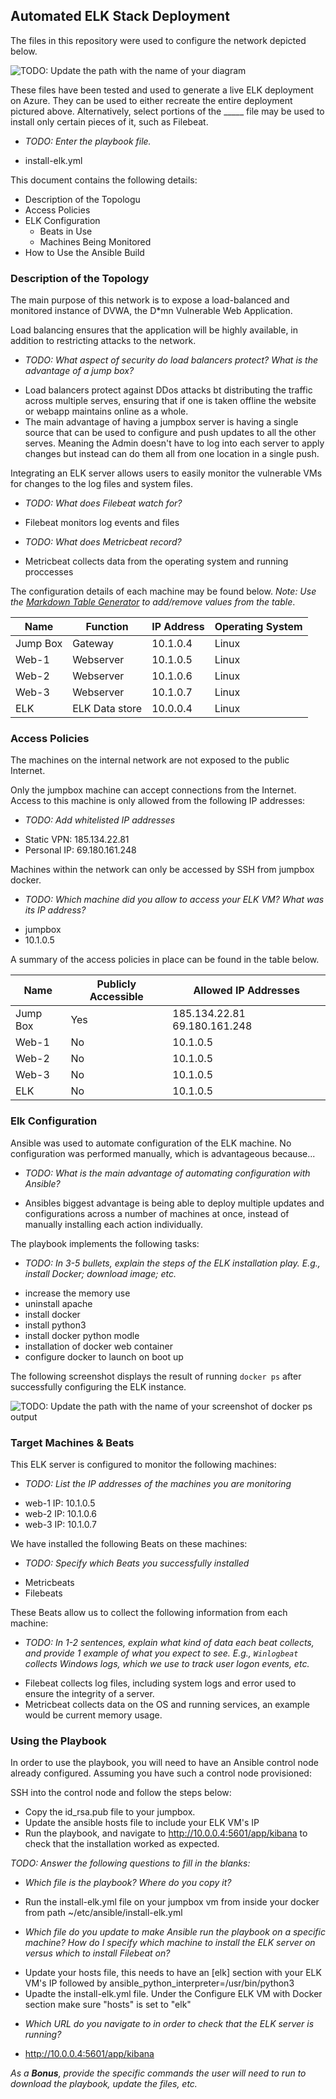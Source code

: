 ## Automated ELK Stack Deployment

The files in this repository were used to configure the network depicted below.

![TODO: Update the path with the name of your diagram](ELK_Stack/README/Images/12_Cloud_Security_Diagram.png)

These files have been tested and used to generate a live ELK deployment on Azure. They can be used to either recreate the entire deployment pictured above. Alternatively, select portions of the _____ file may be used to install only certain pieces of it, such as Filebeat.

  - _TODO: Enter the playbook file._
  * install-elk.yml

This document contains the following details:
- Description of the Topologu
- Access Policies
- ELK Configuration
  - Beats in Use
  - Machines Being Monitored
- How to Use the Ansible Build


### Description of the Topology

The main purpose of this network is to expose a load-balanced and monitored instance of DVWA, the D*mn Vulnerable Web Application.

Load balancing ensures that the application will be highly available, in addition to restricting attacks to the network.
- _TODO: What aspect of security do load balancers protect? What is the advantage of a jump box?_
* Load balancers protect against DDos attacks bt distributing the traffic across multiple serves, ensuring that if one is taken offline the website or webapp maintains online as a whole.
* The main advantage of having a jumpbox server is having a single source that can be used to configure and push updates to all the other serves. Meaning the Admin doesn't have to log into each server to apply changes but instead can do them all from one location in a single push.

Integrating an ELK server allows users to easily monitor the vulnerable VMs for changes to the log files and system files.
- _TODO: What does Filebeat watch for?_
* Filebeat monitors log events and files
- _TODO: What does Metricbeat record?_
* Metricbeat collects data from the operating system and running proccesses

The configuration details of each machine may be found below.
_Note: Use the [Markdown Table Generator](http://www.tablesgenerator.com/markdown_tables) to add/remove values from the table_.

| Name     | Function       | IP Address | Operating System |
|----------|----------------|------------|------------------|
| Jump Box | Gateway        | 10.1.0.4   | Linux            |
| Web-1    | Webserver      | 10.1.0.5   | Linux            |
| Web-2    | Webserver      | 10.1.0.6   | Linux            |
| Web-3    | Webserver      | 10.1.0.7   | Linux            |
| ELK      | ELK Data store | 10.0.0.4   | Linux            |

### Access Policies

The machines on the internal network are not exposed to the public Internet. 

Only the jumpbox machine can accept connections from the Internet. Access to this machine is only allowed from the following IP addresses:
- _TODO: Add whitelisted IP addresses_
* Static VPN: 185.134.22.81
* Personal IP: 69.180.161.248

Machines within the network can only be accessed by SSH from jumpbox docker.
- _TODO: Which machine did you allow to access your ELK VM? What was its IP address?_
* jumpbox
* 10.1.0.5

A summary of the access policies in place can be found in the table below.

| Name     | Publicly Accessible | Allowed IP Addresses            |
|----------|---------------------|---------------------------------|
| Jump Box | Yes                 | 185.134.22.81 69.180.161.248    |
| Web-1    | No                  | 10.1.0.5                        |
| Web-2    | No                  | 10.1.0.5                        |
| Web-3    | No                  | 10.1.0.5                        |
| ELK      | No                  | 10.1.0.5                        |

### Elk Configuration

Ansible was used to automate configuration of the ELK machine. No configuration was performed manually, which is advantageous because...
- _TODO: What is the main advantage of automating configuration with Ansible?_
* Ansibles biggest advantage is being able to deploy multiple updates and configurations across a number of machines at once, instead of manually installing each action individually.

The playbook implements the following tasks:
- _TODO: In 3-5 bullets, explain the steps of the ELK installation play. E.g., install Docker; download image; etc._
* increase the memory use
* uninstall apache
* install docker
* install python3
* install docker python modle
* installation of docker web container
* configure docker to launch on boot up

The following screenshot displays the result of running `docker ps` after successfully configuring the ELK instance.

![TODO: Update the path with the name of your screenshot of docker ps output](ELK_Stack/README/Images/docker_ps.PNG)

### Target Machines & Beats
This ELK server is configured to monitor the following machines:
- _TODO: List the IP addresses of the machines you are monitoring_
* web-1 IP: 10.1.0.5
* web-2 IP: 10.1.0.6
* web-3 IP: 10.1.0.7

We have installed the following Beats on these machines:
- _TODO: Specify which Beats you successfully installed_
* Metricbeats 
* Filebeats

These Beats allow us to collect the following information from each machine:
- _TODO: In 1-2 sentences, explain what kind of data each beat collects, and provide 1 example of what you expect to see. E.g., `Winlogbeat` collects Windows logs, which we use to track user logon events, etc._
* Filebeat collects log files, including system logs and error used to ensure the integrity of a server.
* Metricbeat collects data on the OS and running services, an example would be current memory usage.

### Using the Playbook
In order to use the playbook, you will need to have an Ansible control node already configured. Assuming you have such a control node provisioned: 

SSH into the control node and follow the steps below:
- Copy the id_rsa.pub file to your jumpbox.
- Update the ansible hosts file to include your ELK VM's IP
- Run the playbook, and navigate to http://10.0.0.4:5601/app/kibana to check that the installation worked as expected.

_TODO: Answer the following questions to fill in the blanks:_
- _Which file is the playbook? Where do you copy it?_
* Run the install-elk.yml file on your jumpbox vm from inside your docker from path ~/etc/ansible/install-elk.yml
- _Which file do you update to make Ansible run the playbook on a specific machine? How do I specify which machine to install the ELK server on versus which to install Filebeat on?_
* Update your hosts file, this needs to have an [elk] section with your ELK VM's IP followed by ansible_python_interpreter=/usr/bin/python3
* Upadte the install-elk.yml file. Under the Configure ELK VM with Docker section make sure "hosts" is set to "elk"
- _Which URL do you navigate to in order to check that the ELK server is running?_
* http://10.0.0.4:5601/app/kibana

_As a **Bonus**, provide the specific commands the user will need to run to download the playbook, update the files, etc._
